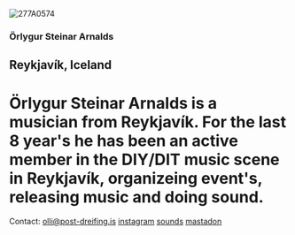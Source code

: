 ![277A0574](https://github.com/user-attachments/assets/e506ba5f-13d1-49e9-8785-a370a1efbca6)
### Örlygur Steinar Arnalds
## Reykjavík, Iceland
# Örlygur Steinar Arnalds is a musician from Reykjavík. For the last 8 year's he has been an active member in the DIY/DIT music scene in Reykjavík, organizeing event's, releasing music and doing sound.

Contact: olli@post-dreifing.is
[instagram](https://www.instagram.com/olli_steini/)
[sounds](https://soundcloud.com/rlygur-steinar-arnalds)
[mastadon](https://post.lurk.org/@olli_steini)




